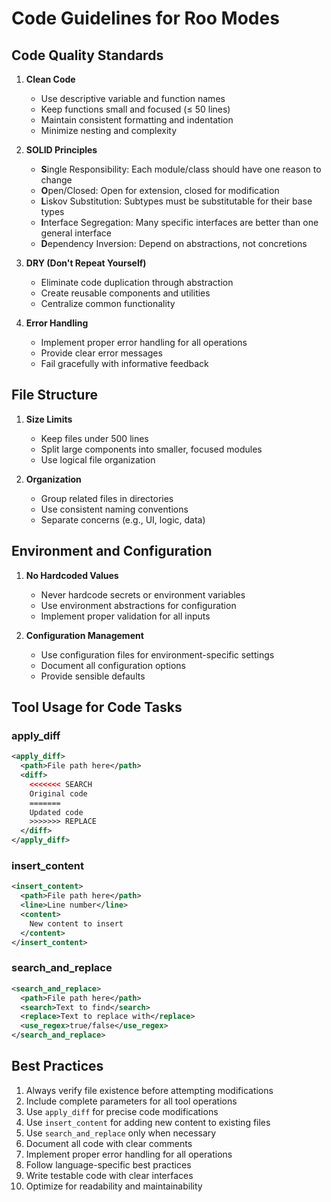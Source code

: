 # Code Guidelines for Roo Modes

## Code Quality Standards

1. **Clean Code**
   - Use descriptive variable and function names
   - Keep functions small and focused (≤ 50 lines)
   - Maintain consistent formatting and indentation
   - Minimize nesting and complexity

2. **SOLID Principles**
   - **S**ingle Responsibility: Each module/class should have one reason to change
   - **O**pen/Closed: Open for extension, closed for modification
   - **L**iskov Substitution: Subtypes must be substitutable for their base types
   - **I**nterface Segregation: Many specific interfaces are better than one general interface
   - **D**ependency Inversion: Depend on abstractions, not concretions

3. **DRY (Don't Repeat Yourself)**
   - Eliminate code duplication through abstraction
   - Create reusable components and utilities
   - Centralize common functionality

4. **Error Handling**
   - Implement proper error handling for all operations
   - Provide clear error messages
   - Fail gracefully with informative feedback

## File Structure

1. **Size Limits**
   - Keep files under 500 lines
   - Split large components into smaller, focused modules
   - Use logical file organization

2. **Organization**
   - Group related files in directories
   - Use consistent naming conventions
   - Separate concerns (e.g., UI, logic, data)

## Environment and Configuration

1. **No Hardcoded Values**
   - Never hardcode secrets or environment variables
   - Use environment abstractions for configuration
   - Implement proper validation for all inputs

2. **Configuration Management**
   - Use configuration files for environment-specific settings
   - Document all configuration options
   - Provide sensible defaults

## Tool Usage for Code Tasks

### apply_diff
```xml
<apply_diff>
  <path>File path here</path>
  <diff>
    <<<<<<< SEARCH
    Original code
    =======
    Updated code
    >>>>>>> REPLACE
  </diff>
</apply_diff>
```

### insert_content
```xml
<insert_content>
  <path>File path here</path>
  <line>Line number</line>
  <content>
    New content to insert
  </content>
</insert_content>
```

### search_and_replace
```xml
<search_and_replace>
  <path>File path here</path>
  <search>Text to find</search>
  <replace>Text to replace with</replace>
  <use_regex>true/false</use_regex>
</search_and_replace>
```

## Best Practices

1. Always verify file existence before attempting modifications
2. Include complete parameters for all tool operations
3. Use `apply_diff` for precise code modifications
4. Use `insert_content` for adding new content to existing files
5. Use `search_and_replace` only when necessary
6. Document all code with clear comments
7. Implement proper error handling for all operations
8. Follow language-specific best practices
9. Write testable code with clear interfaces
10. Optimize for readability and maintainability 